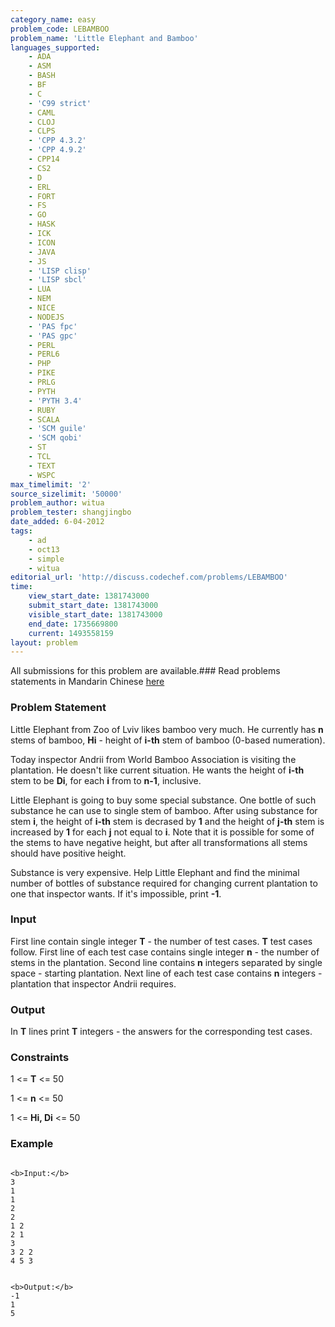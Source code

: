 ```yaml
---
category_name: easy
problem_code: LEBAMBOO
problem_name: 'Little Elephant and Bamboo'
languages_supported:
    - ADA
    - ASM
    - BASH
    - BF
    - C
    - 'C99 strict'
    - CAML
    - CLOJ
    - CLPS
    - 'CPP 4.3.2'
    - 'CPP 4.9.2'
    - CPP14
    - CS2
    - D
    - ERL
    - FORT
    - FS
    - GO
    - HASK
    - ICK
    - ICON
    - JAVA
    - JS
    - 'LISP clisp'
    - 'LISP sbcl'
    - LUA
    - NEM
    - NICE
    - NODEJS
    - 'PAS fpc'
    - 'PAS gpc'
    - PERL
    - PERL6
    - PHP
    - PIKE
    - PRLG
    - PYTH
    - 'PYTH 3.4'
    - RUBY
    - SCALA
    - 'SCM guile'
    - 'SCM qobi'
    - ST
    - TCL
    - TEXT
    - WSPC
max_timelimit: '2'
source_sizelimit: '50000'
problem_author: witua
problem_tester: shangjingbo
date_added: 6-04-2012
tags:
    - ad
    - oct13
    - simple
    - witua
editorial_url: 'http://discuss.codechef.com/problems/LEBAMBOO'
time:
    view_start_date: 1381743000
    submit_start_date: 1381743000
    visible_start_date: 1381743000
    end_date: 1735669800
    current: 1493558159
layout: problem
---
```

All submissions for this problem are available.###  Read problems statements in Mandarin Chinese [here](http://www.codechef.com/download/translated/OCT13/mandarin/LEBAMBOO.pdf)

### Problem Statement

Little Elephant from Zoo of Lviv likes bamboo very much. He currently has **n** stems of bamboo, **Hi** - height of **i-th** stem of bamboo (0-based numeration).

Today inspector Andrii from World Bamboo Association is visiting the plantation. He doesn't like current situation. He wants the height of **i-th** stem to be **Di**, for each **i** from  to **n-1**, inclusive.

Little Elephant is going to buy some special substance. One bottle of such substance he can use to single stem of bamboo. After using substance for stem **i**, the height of **i-th** stem is decrased by **1** and the height of **j-th** stem is increased by **1** for each **j** not equal to **i**. Note that it is possible for some of the stems to have negative height, but after all transformations all stems should have positive height.

Substance is very expensive. Help Little Elephant and find the minimal number of bottles of substance required for changing current plantation to one that inspector wants. If it's impossible, print **-1**.

### Input

First line contain single integer **T** - the number of test cases. **T** test cases follow. First line of each test case contains single integer **n** - the number of stems in the plantation. Second line contains **n** integers separated by single space - starting plantation. Next line of each test case contains **n** integers - plantation that inspector Andrii requires.

### Output

In **T** lines print **T** integers - the answers for the corresponding test cases.

### Constraints

1 <= **T** <= 50

1 <= **n** <= 50

1 <= **Hi, Di** <= 50

### Example

```

<b>Input:</b>
3
1
1
2
2
1 2
2 1
3
3 2 2
4 5 3


<b>Output:</b>
-1
1
5


```